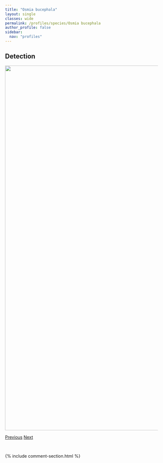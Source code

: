 ```yaml
---
title: "Osmia bucephala"
layout: single
classes: wide
permalink: /profiles/species/Osmia bucephala
author_profile: false
sidebar:
  nav: "profiles"
---
```


<h2>Detection</h2>

<a href="/ANBC/assets/figures/species/Osmia bucephala/range-map.png">
<img src="/ANBC/assets/figures/species/Osmia bucephala/range-map.png" height = "1200" width = "800">
</a>

<a href="/profiles/species/Melissodes agilis" class="pagination--pager" title="PreviousName">Previous</a> <a href="/profiles/species/Pseudopanurgus aestivalis" class="pagination--pager" title="NextName">Next</a>

<p>&nbsp;</p>

{% include comment-section.html %}
